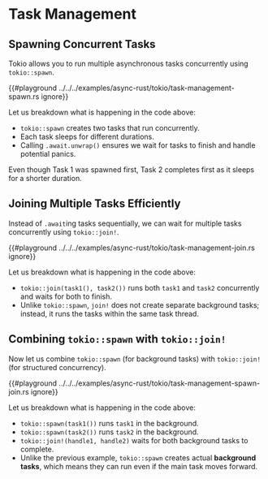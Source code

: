 # Task Management

## Spawning Concurrent Tasks

Tokio allows you to run multiple asynchronous tasks concurrently
using `tokio::spawn`.

{{#playground ../../../examples/async-rust/tokio/task-management-spawn.rs ignore}}

Let us breakdown what is happening in the code above:

* `tokio::spawn` creates two tasks that run concurrently.
* Each task sleeps for different durations.
* Calling `.await.unwrap()` ensures we wait for tasks to finish
  and handle potential panics.

Even though Task 1 was spawned first, Task 2 completes first as it sleeps
for a shorter duration.

## Joining Multiple Tasks Efficiently

Instead of `.await`ing tasks sequentially, we can wait for multiple 
tasks concurrently using `tokio::join!`.

{{#playground ../../../examples/async-rust/tokio/task-management-join.rs ignore}}

Let us breakdown what is happening in the code above:

* `tokio::join(task1(), task2())` runs both `task1` and `task2` concurrently
  and waits for both to finish.
* Unlike `tokio::spawn`, `join!` does not create separate background tasks;
  instead, it runs the tasks within the same task thread.

## Combining `tokio::spawn` with `tokio::join!`

Now let us combine `tokio::spawn` (for background tasks) with `tokio::join!`
(for structured concurrency).

{{#playground ../../../examples/async-rust/tokio/task-management-spawn-join.rs ignore}}

Let us breakdown what is happening in the code above:

* `tokio::spawn(task1())` runs `task1` in the background.
* `tokio::spawn(task2())` runs `task2` in the background.
* `tokio::join!(handle1, handle2)` waits for both background tasks to complete.
* Unlike the previous example, `tokio::spawn` creates actual **background
  tasks**, which means they can run even if the main task moves forward.
